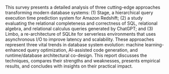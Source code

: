 This survey presents a detailed analysis of three cutting-edge approaches transforming modern database systems: (1) Stage, a hierarchical query execution time prediction system for Amazon Redshift; (2) a study evaluating the relational completeness and correctness of SQL, relational algebra, and relational calculus queries generated by ChatGPT; and (3) Limbo, a re-architecture of SQLite for serverless environments that uses asynchronous I/O to improve latency and scalability. These approaches represent three vital trends in database system evolution: machine learning-enhanced query optimization, AI-assisted code generation, and runtime/database architectural co-design. This report discusses the techniques, compares their strengths and weaknesses, presents empirical results, and concludes with insights on their practical impact.
